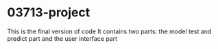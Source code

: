 # 03713-project
This is the final version of code
It contains two parts: the model test and predict part and the user interface part
